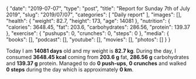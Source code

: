 {
    "date": "2019-07-07",
    "type": "post",
    "title": "Report for Sunday 7th of July 2019",
    "slug": "2019\/07\/07",
    "categories": [
        "Daily report"
    ],
    "images": [],
    "health": {
        "weight": 82.7,
        "height": 173,
        "age": 14081
    },
    "nutrition": {
        "calories": 3648.45,
        "fat": 203.6,
        "carbohydrates": 286.56,
        "protein": 139.37
    },
    "exercise": {
        "pushups": 0,
        "crunches": 0,
        "steps": 0
    },
    "media": {
        "books": [],
        "podcast": [],
        "youtube": [],
        "movies": [],
        "photos": []
    }
}

Today I am <strong>14081 days</strong> old and my weight is <strong>82.7 kg</strong>. During the day, I consumed <strong>3648.45 kcal</strong> coming from <strong>203.6 g</strong> fat, <strong>286.56 g</strong> carbohydrates and <strong>139.37 g</strong> protein. Managed to do <strong>0 push-ups</strong>, <strong>0 crunches</strong> and walked <strong>0 steps</strong> during the day which is approximately <strong>0 km</strong>.